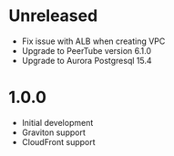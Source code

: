 # Unreleased

* Fix issue with ALB when creating VPC
* Upgrade to PeerTube version 6.1.0
* Upgrade to Aurora Postgresql 15.4

# 1.0.0

* Initial development
* Graviton support
* CloudFront support
